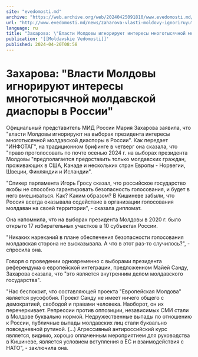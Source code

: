 ```yaml
---
site: "evedomosti.md"
archive: "https://web.archive.org/web/20240425091810/www.evedomosti.md/news/zaharova-vlasti-moldovy-ignoriruyut-interesy-mnogotysyachnoj"
url: "http://www.evedomosti.md/news/zaharova-vlasti-moldovy-ignoriruyut-interesy-mnogotysyachnoj"
language: ru
title: "Захарова: \"Власти Молдовы игнорируют интересы многотысячной молдавской диаспоры в России\""
publication: '[[Moldavskie Vedomosti]]'
published: 2024-04-20T08:58
---
```


# Захарова: "Власти Молдовы игнорируют интересы многотысячной молдавской диаспоры в России"

Официальный представитель МИД России Мария Захарова заявила, что "власти Молдовы игнорируют на выборах президента интересы многотысячной молдавской диаспоры в России". Как передает "ИНФОТАГ", на традиционном брифинге в четверг она сказала, что "право проголосовать по почте осенью 2024 г. на выборах президента Молдовы "предполагается предоставить только молдавских граждан, проживающих в США, Канаде и нескольких стран Европы - Норвегии, Швеции, Финляндии и Исландии".

"Спикер парламента Игорь Гросу сказал, что российское государство якобы не способно гарантировать безопасность голосования, и будет в него вмешиваться. Как? Каким образом? В Кишиневе забыли, что Россия всегда оказывала содействие в организации голосования молдаван на своей территории", - сказала дипломат.

Она напомнила, что на выборах президента Молдовы в 2020 г. было открыто 17 избирательных участков в 10 субъектах России.

"Никаких нареканий в плане обеспечения безопасности голосования молдавская сторона не высказывала. А что в этот раз-то случилось?", - спросила она.

Говоря о проведении одновременно с выборами президента референдума о европейской интеграции, предложенном Майей Санду, Захарова сказала, что "это является внутренним делом молдавского государства".

"Нас беспокоит, что составляющей проекта "Европейская Молдова" является русофобия. Проект Санду не имеет ничего общего с демократией, свободой и правами человека. Наоборот, он их перечеркивает. Репрессии против оппозиции, независимых СМИ стали в Молдове буквально нормой. Недружественные выпады по отношению к России, публичные выпады молдавских лиц стали буквально повседневной рутиной. (...) Агрессивный антироссийский курс является, видимо, хорошо оплаченным мероприятием для руководства в Кишиневе, является условием вступления в ЕС и взаимодействия с НАТО", - заключила она.